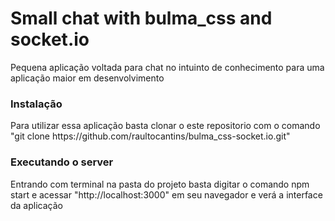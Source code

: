 
<h1>Small chat with bulma_css and socket.io</h1>
<p>Pequena aplicação voltada para chat no intuinto de conhecimento para uma aplicação maior em desenvolvimento</p>
<h3>Instalação</h3>
<p>Para utilizar essa aplicação basta clonar o este repositorio com o comando "git clone https://github.com/raultocantins/bulma_css-socket.io.git" </p>
<h3>Executando o server</h3>
<p>Entrando com terminal na pasta do projeto basta digitar o comando npm start e acessar "http://localhost:3000" em seu navegador e verá a interface da aplicação</p>
